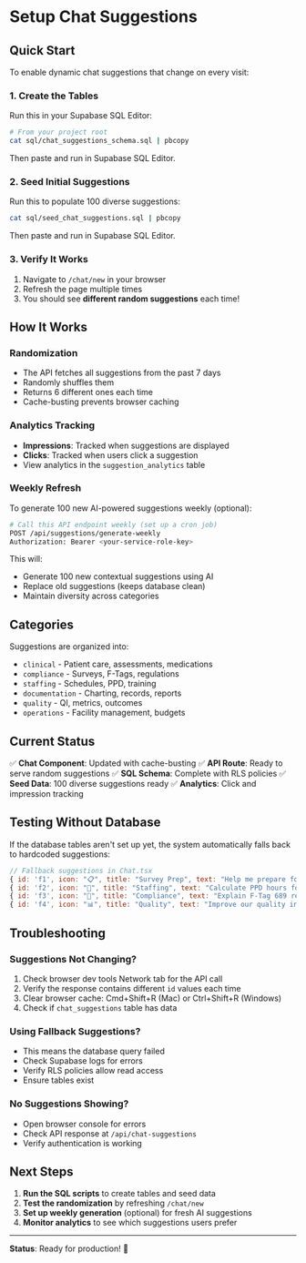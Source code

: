 # Setup Chat Suggestions

## Quick Start

To enable dynamic chat suggestions that change on every visit:

### 1. Create the Tables

Run this in your Supabase SQL Editor:

```bash
# From your project root
cat sql/chat_suggestions_schema.sql | pbcopy
```

Then paste and run in Supabase SQL Editor.

### 2. Seed Initial Suggestions

Run this to populate 100 diverse suggestions:

```bash
cat sql/seed_chat_suggestions.sql | pbcopy
```

Then paste and run in Supabase SQL Editor.

### 3. Verify It Works

1. Navigate to `/chat/new` in your browser
2. Refresh the page multiple times
3. You should see **different random suggestions** each time!

## How It Works

### Randomization
- The API fetches all suggestions from the past 7 days
- Randomly shuffles them
- Returns 6 different ones each time
- Cache-busting prevents browser caching

### Analytics Tracking
- **Impressions**: Tracked when suggestions are displayed
- **Clicks**: Tracked when users click a suggestion
- View analytics in the `suggestion_analytics` table

### Weekly Refresh

To generate 100 new AI-powered suggestions weekly (optional):

```bash
# Call this API endpoint weekly (set up a cron job)
POST /api/suggestions/generate-weekly
Authorization: Bearer <your-service-role-key>
```

This will:
- Generate 100 new contextual suggestions using AI
- Replace old suggestions (keeps database clean)
- Maintain diversity across categories

## Categories

Suggestions are organized into:
- `clinical` - Patient care, assessments, medications
- `compliance` - Surveys, F-Tags, regulations
- `staffing` - Schedules, PPD, training
- `documentation` - Charting, records, reports
- `quality` - QI, metrics, outcomes
- `operations` - Facility management, budgets

## Current Status

✅ **Chat Component**: Updated with cache-busting
✅ **API Route**: Ready to serve random suggestions
✅ **SQL Schema**: Complete with RLS policies
✅ **Seed Data**: 100 diverse suggestions ready
✅ **Analytics**: Click and impression tracking

## Testing Without Database

If the database tables aren't set up yet, the system automatically falls back to hardcoded suggestions:

```javascript
// Fallback suggestions in Chat.tsx
{ id: 'f1', icon: "📋", title: "Survey Prep", text: "Help me prepare for an upcoming CMS survey" },
{ id: 'f2', icon: "👥", title: "Staffing", text: "Calculate PPD hours for our facility" },
{ id: 'f3', icon: "🏥", title: "Compliance", text: "Explain F-Tag 689 requirements" },
{ id: 'f4', icon: "📊", title: "Quality", text: "Improve our quality indicator scores" }
```

## Troubleshooting

### Suggestions Not Changing?
1. Check browser dev tools Network tab for the API call
2. Verify the response contains different `id` values each time
3. Clear browser cache: Cmd+Shift+R (Mac) or Ctrl+Shift+R (Windows)
4. Check if `chat_suggestions` table has data

### Using Fallback Suggestions?
- This means the database query failed
- Check Supabase logs for errors
- Verify RLS policies allow read access
- Ensure tables exist

### No Suggestions Showing?
- Open browser console for errors
- Check API response at `/api/chat-suggestions`
- Verify authentication is working

## Next Steps

1. **Run the SQL scripts** to create tables and seed data
2. **Test the randomization** by refreshing `/chat/new`
3. **Set up weekly generation** (optional) for fresh AI suggestions
4. **Monitor analytics** to see which suggestions users prefer

---

**Status**: Ready for production! 🚀


